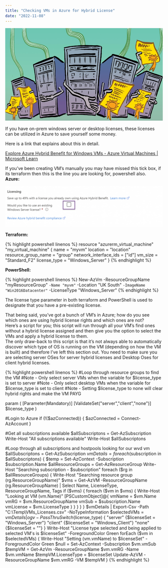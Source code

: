 ```yaml
---
title: "Checking VMs in Azure for Hybrid License"
date: "2022-11-08"
---
```


![](images/image.png)

If you have on-prem windows server or desktop licenses, these licenses can be utilized in Azure to save yourself some money.

  
Here is a link that explains about this in detail.

  
[Explore Azure Hybrid Benefit for Windows VMs - Azure Virtual Machines \| Microsoft Learn](https://learn.microsoft.com/en-us/azure/virtual-machines/windows/hybrid-use-benefit-licensing)
  
If you’ve been creating VM’s manually you may have missed this tick box, if its terraform then this is the line you are looking for, powershell also.  
**Azure:**

![](images/image-3-1024x264.png)

**Terraform:**

{% highlight powershell linenos %}
resource "azurerm_virtual_machine" "my_virtual_machine" {
    name = "myvm"
    location = "location"
    resource_group_name = "group" 
    network_interface_ids = ["id"]
    vm_size = "Standard_F2"
    license_type = "Windows_Server"
}
{% endhighlight %}

**PowerShell:**

{% highlight powershell linenos %} 
New-AzVm -ResourceGroupName "myResourceGroup" `
-Name "myvm" `
-Location "UK South" `
-ImageName "Win2016Datacenter" `
-LicenseType "Windows_Server"
{% endhighlight %}

The license type parameter in both terraform and PowerShell is used to designate that you have a pre-existing license.

That being said, you’ve got a bunch of VM’s in Azure; how do you see which ones are using hybrid license rights and which ones are not?  
Here’s a script for you; this script will run through all your VM’s find ones without a hybrid license assigned and then give you the option to select the VMs and apply a hybrid license to them.  
The only draw-back to this script is that it’s not always able to automatically discover which type of OS is running on the VM (depending on how the VM is built) and therefore I’ve left this section out. You need to make sure you are selecting server OSes for server hybrid licenses and Desktop Oses for client hybrid licenses.

{% highlight powershell linenos %}
#Loop through resource groups to find the VM 
#Note - Only select server VMs when the variable for $license_type is set to server 
#Note - Only select desktop VMs when the variable for $license_type is set to client 
#Note - Setting $license_type to none will clear hybrid rights and make the VM PAYG 

param ( 
    [Parameter(Mandatory)] 
    [ValidateSet("server","client","none")] 
    $license_type
) 
    
#Login to Azure 
if (!($azConnected)) { 
    $azConnected = Connect-AzAccount 
} 
    
#Get all subscriptions available 
$allSubscriptons = Get-AzSubscription 
Write-Host "All subscriptions available" 
Write-Host $allSubscriptons 

#Loop through all subscriptions and hostpools looking for our wvd vm 
$allSubscriptons = Get-AzSubscription 
$vmDetails = foreach ($subscription in $allSubscriptons) { 
$temp = Set-AzContext -Subscription $subscription.Name 
$allResourceGroups = Get-AzResourceGroup 
Write-Host "Searching subscription - $subscription" 
foreach ($rg in $allResourceGroups) { 
    Write-Host "Searching resource group $($rg.ResourceGroupName)" 
    $vms = Get-AzVM -ResourceGroupName $($rg.ResourceGroupName) | Select Name, LicenseType, ResourceGroupName, Tags 
    if ($vms) { 
        foreach ($vm in $vms) { 
            Write-Host "Looking at VM $($vm.Name)" 
            [PSCustomObject]@{ 
                vmName = $vm.Name 
                vmRG = $vm.ResourceGroupName 
                vmSub = $subscription.Name 
                vmLicense = $vm.LicenseType 
                } 
            } 
        } 
    } 
} 
$vmDetails | Export-Csv -Path "C:\\Temp\\VMs\_Licenses.csv" -NoTypeInformation 
$selectedVMs = $vmDetails | ogv -PassThru 
Switch ($license_type) { 
    "server" {$licenseSet = "Windows\_Server"} 
    "client" {$licenseSet = "Windows\_Client"} 
    "none" {$licenseSet = ""} 
} 
Write-Host "License type selected and being applied to selected VM's is $licenseSet" -ForegroundColor Green 
forEach ($vm in $selectedVMs) { 
    Write-Host "Setting $($vm.vmName) to $licenseSet" -ForegroundColor Green 
    $null = Set-AzContext -Subscription $vm.vmSub 
    $tempVM = Get-AzVm -ResourceGroupName $vm.vmRG -Name $vm.vmName 
    $tempVM.LicenseType = $licenseSet 
    Update-AzVM -ResourceGroupName $vm.vmRG -VM $tempVM 
}
{% endhighlight %}